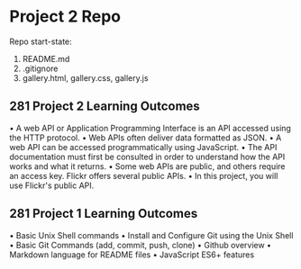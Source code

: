 # Project 2 Repo

Repo start-state:

1. README.md
2. .gitignore
3. gallery.html, gallery.css, gallery.js

## 281 Project 2 Learning Outcomes ##
• A web API or Application Programming Interface is an API
accessed using the HTTP protocol.
• Web APIs often deliver data formatted as JSON.
• A web API can be accessed programmatically using
JavaScript.
• The API documentation must first be consulted in order to
understand how the API works and what it returns.
• Some web APIs are public, and others require an access key.
Flickr offers several public APIs.
• In this project, you will use Flickr's public API.

## 281 Project 1 Learning Outcomes ##
• Basic Unix Shell commands
• Install and Configure Git using the Unix Shell
• Basic Git Commands (add, commit, push, clone)
• Github overview
• Markdown language for README files
• JavaScript ES6+ features
